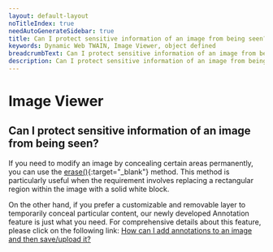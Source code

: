 ```yaml
---
layout: default-layout
noTitleIndex: true
needAutoGenerateSidebar: true
title: Can I protect sensitive information of an image from being seen?
keywords: Dynamic Web TWAIN, Image Viewer, object defined
breadcrumbText: Can I protect sensitive information of an image from being seen?
description: Can I protect sensitive information of an image from being seen?
---
```


# Image Viewer

## Can I protect sensitive information of an image from being seen?

If you need to modify an image by concealing certain areas permanently, you can use the [erase()](/_articles/info/api/WebTwain_Edit.md#erase){:target="_blank"} method. This method is particularly useful when the requirement involves replacing a rectangular region within the image with a solid white block.

On the other hand, if you prefer a customizable and removable layer to temporarily conceal particular content, our newly developed Annotation feature is just what you need. For comprehensive details about this feature, please click on the following link: <a href="/web-twain/docs/faq/dwt-with-annotation.html">How can I add annotations to an image and then save/upload it?</a>